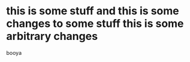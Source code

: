 
this is some stuff
and this is some changes to some stuff
this is some arbitrary changes
=======
booya

